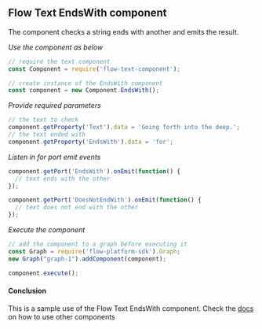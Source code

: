## Flow Text EndsWith component
The component checks a string ends with another and emits the result.

*Use the component as below*

```javascript
// require the text component
const Component = require('flow-text-component');

// create instance of the EndsWith component
const component = new Component.EndsWith();
```

*Provide required parameters*

```javascript
// the text to check
component.getProperty('Text').data = 'Going forth into the deep.';
// the text ended with
component.getProperty('EndsWith').data = 'for';
```

*Listen in for port emit events*
```javascript
component.getPort('EndsWith').onEmit(function() {
  // text ends with the other
});

component.getPort('DoesNotEndWith').onEmit(function() {
  // text does not end with the other
});
```

*Execute the component*
```javascript
// add the component to a graph before executing it
const Graph = require('flow-platform-sdk').Graph;
new Graph("graph-1").addComponent(component);

component.execute();
```

#### Conclusion

This is a sample use of the Flow Text EndsWith component. Check the [docs](./../docs/) on how to use other components